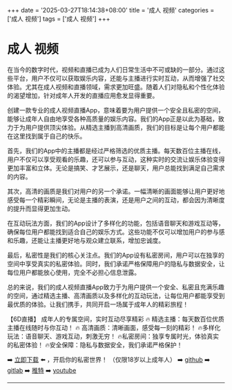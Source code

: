 +++
date = '2025-03-27T18:14:38+08:00'
title = '成人 视频'
categories = ['成人 视频']
tags = ['成人 视频']
+++

# 成人 视频

在当今的数字时代，视频和直播已成为人们日常生活中不可或缺的一部分。通过这些平台，用户不仅可以获取娱乐内容，还能与主播进行实时互动，从而增强了社交体验。尤其在成人视频和直播领域，需求更加旺盛。随着人们对隐私和个性化体验的渴望增加，针对成年人开发的直播应用愈发显得重要。

创建一款专业的成人视频直播App，意味着要为用户提供一个安全且私密的空间，能够让成年人自由地享受各种高质量的娱乐内容。我们的App正是以此为基础，致力于为用户提供顶尖体验。从精选主播到高清画质，我们的目标是让每个用户都能在这里找到属于自己的快乐。

首先，我们的App中的主播都是经过严格筛选的优质主播。每天数百位主播在线，用户不仅可以享受观看的乐趣，还可以参与互动，这种实时的交流让娱乐体验变得更加丰富和立体。无论是搞笑、才艺展示，还是聊天，用户总能找到满足自己需求的内容。

其次，高清的画质是我们对用户的另一个承诺。一幅清晰的画面能够让用户更好地感受每一个精彩瞬间，无论是主播的表演，还是用户之间的互动，都会因为清晰度的提升而显得更加生动。

在互动玩法方面，我们的App设计了多样化的功能，包括语音聊天和游戏互动等，确保每位用户都能找到适合自己的娱乐方式。这些功能不仅可以增加用户的参与感和乐趣，还能让主播更好地与观众建立联系，增加忠诚度。

最后，私密性是我们的核心关注点。我们的App设有私密房间，用户可以在独享的空间中享受真实的私密体验。同时，我们承诺严格保障用户的隐私与数据安全，让每位用户都能放心使用，完全不必担心信息泄露。

总的来说，我们的成人视频直播App致力于为用户提供一个安全、私密且充满乐趣的空间，通过精选主播、高清画质以及多样化的互动玩法，让每位用户都能享受到最优质的体验。让我们携手，共同开启一场属于成年人的精彩旅程！

【6D直播】
成年人的专属空间，实时互动尽享精彩
🔥 精选主播：每天数百位优质主播在线随时与你互动！
🔥 高清画质：清晰画面，感受每一刻的精彩！
🔥多样化玩法：语音聊天、游戏互动，刺激无穷！
🔥私密房间：独享专属时光，体验真实的私密体验！
🔥安全保障：隐私与数据安全，我们承诺严格保护！

➡️ [立即下载](https://down123.s3.ap-east-1.amazonaws.com/down/down.html?channelCode=blog) ⬅️ ，开启你的私密世界！
（仅限18岁以上成年人）
➡️ [github](https://aldult-live.github.io/)
➡️ [gitlab](https://seo-09598d.gitlab.io/)
➡️ [推特](https://x.com/wegame33)
➡️ [youtube](https://www.youtube.com/@6Dlive)

---
